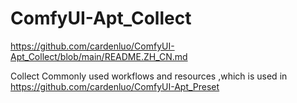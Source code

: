 # ComfyUI-Apt_Collect




https://github.com/cardenluo/ComfyUI-Apt_Collect/blob/main/README.ZH_CN.md




Collect Commonly used workflows and resources ,which is used in https://github.com/cardenluo/ComfyUI-Apt_Preset

